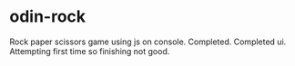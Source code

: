 # odin-rock
Rock paper scissors game using js on console.
Completed.
Completed ui. Attempting first time so finishing not good.